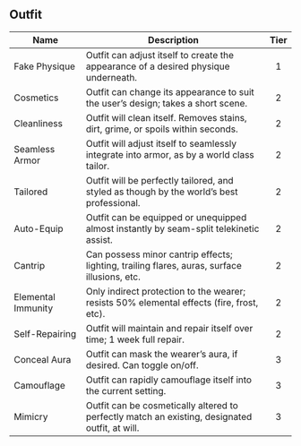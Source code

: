 ## Outfit

 **Name**           | **Description**                                                                                | **Tier** 
--------------------|------------------------------------------------------------------------------------------------|:--------:
 Fake Physique      | Outfit can adjust itself to create the appearance of a desired physique underneath.            | 1        
 Cosmetics          | Outfit can change its appearance to suit the user’s design; takes a short scene.               | 2        
 Cleanliness        | Outfit will clean itself. Removes stains, dirt, grime, or spoils within seconds.               | 2        
 Seamless Armor     | Outfit will adjust itself to seamlessly integrate into armor, as by a world class tailor.      | 2        
 Tailored           | Outfit will be perfectly tailored, and styled as though by the world’s best professional.      | 2        
 Auto-Equip         | Outfit can be equipped or unequipped almost instantly by seam-split telekinetic assist.        | 2        
 Cantrip            | Can possess minor cantrip effects; lighting, trailing flares, auras, surface illusions, etc.   | 2        
 Elemental Immunity | Only indirect protection to the wearer; resists 50% elemental effects (fire, frost, etc).      | 2        
 Self-Repairing     | Outfit will maintain and repair itself over time; 1 week full repair.                          | 2        
 Conceal Aura       | Outfit can mask the wearer’s aura, if desired. Can toggle on/off.                              | 3        
 Camouflage         | Outfit can rapidly camouflage itself into the current setting.                                 | 3        
 Mimicry            | Outfit can be cosmetically altered to perfectly match an existing, designated outfit, at will. | 3        

